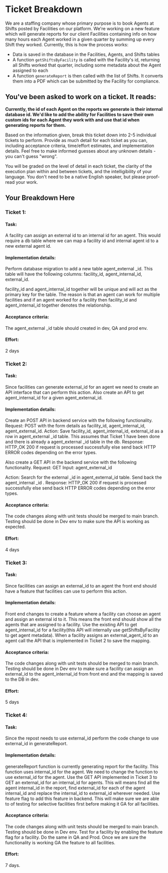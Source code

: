 # Ticket Breakdown
We are a staffing company whose primary purpose is to book Agents at Shifts posted by Facilities on our platform. We're working on a new feature which will generate reports for our client Facilities containing info on how many hours each Agent worked in a given quarter by summing up every Shift they worked. Currently, this is how the process works:

- Data is saved in the database in the Facilities, Agents, and Shifts tables
- A function `getShiftsByFacility` is called with the Facility's id, returning all Shifts worked that quarter, including some metadata about the Agent assigned to each
- A function `generateReport` is then called with the list of Shifts. It converts them into a PDF which can be submitted by the Facility for compliance.

## You've been asked to work on a ticket. It reads:

**Currently, the id of each Agent on the reports we generate is their internal database id. We'd like to add the ability for Facilities to save their own custom ids for each Agent they work with and use that id when generating reports for them.**


Based on the information given, break this ticket down into 2-5 individual tickets to perform. Provide as much detail for each ticket as you can, including acceptance criteria, time/effort estimates, and implementation details. Feel free to make informed guesses about any unknown details - you can't guess "wrong".


You will be graded on the level of detail in each ticket, the clarity of the execution plan within and between tickets, and the intelligibility of your language. You don't need to be a native English speaker, but please proof-read your work.

## Your Breakdown Here


### Ticket 1:

#### Task:

A facility can assign an external id to an internal id for an agent.
This would require a db table where we can map a facility id and internal agent id to a new external agent id.

#### Implementation details:

Perform database migration to add a new table agent_external _id. This table will have the following columns:
facility_id, agent_internal_id, external_id.

facility_id and agent_internal_id together will be unique and will act as the primary key for the table. The reason is that an agent can work for multiple facilities and if an agent worked for a facility then facility_id and agent_internal_id together denotes the  relationship.

#### Acceptance criteria:

The agent_external _id table should created in dev, QA and prod env.

#### Effort:

2 days



### Ticket 2:

#### Task: 

Since facilities can generate external_id for an agent we need to create an API interface that can perform this action. Also create an API to get agent_internal_id for a given agent_external_id.

#### Implementation details:

Create an POST API in backend service with the following functionality.
Request: POST with the form details as facility_id, agent_internal_id, agent_external_id.
Action: Save facility_id, agent_internal_id, external_id as a row in agent_external _id table. This assumes that Ticket 1 have been done and there is already a agent_external _id table in the db.
Response: HTTP_OK 200 if request is processed successfully else send back HTTP ERROR codes depending on the error types.

Also create a GET API in the backend service with the following functionality.
Request: GET  Input:  agent_external_id

Action: Search for the  external _id in agent_external_id table. Send back the agent_internal _id .
Response: HTTP_OK 200 if request is processed successfully else send back HTTP ERROR codes depending on the error types.


#### Acceptance criteria:

The code changes along with unit tests should be merged to main branch. Testing should be done in Dev env to make sure the API is working as expected.

#### Effort:

4 days



### Ticket 3:

#### Task:

Since facilities can assign an external_id to an agent the front end should have a feature that facilities can use to perform this action.

#### Implementation details:

Front end changes to create a feature where a facility can choose an agent and assign an external id to it. This means the front end should show all the agents that are assigned to a facility. Use the existing API to get agent_internal_id for a facility(this API will internally use getShiftsByFacility  to get agent metadata). 
When a facility assigns an external_agent_id to an agent call the API that is implemented in Ticket 2 to save the mapping.


#### Acceptance criteria:

The code changes along with unit tests should be merged to main branch. Testing should be done in Dev env to make sure a facility can assign an external_id to the agent_internal_id from  front end and the mapping is saved to the DB in dev.

#### Effort:

5 days



### Ticket 4:

#### Task:

Since the repost needs to use external_id perform the code change to use external_id in generateReport.

#### Implementation details:

generateReport function is currently generating report for the facility. This function uses internal_id for the agent. We need to change the function to use external_id for the agent. Use the GET API implemented in Ticket 3 to GET an external_id for an internal_id for agents. This will means find all the agent internal_id in the report, find external_id for each of the agent internal_id and replace the internal_id to external_id wherever needed.
Use feature flag to add this feature in backend. This will make sure we are able to of testing for selective facilities first before making it GA for all facilities.

#### Acceptance criteria:

The code changes along with unit tests should be merged to main branch. Testing should be done in Dev env. Test for a facility by enabling the feature flag for a facility. Do the same in QA and Prod. Once we are sure the functionality is working GA the feature to all facilities.

#### Effort:

7 days.